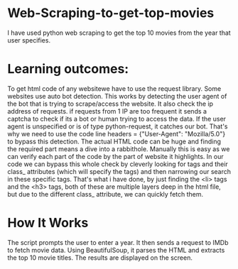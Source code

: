 # Web-Scraping-to-get-top-movies
I have used python web scraping to get the top 10 movies from the year that user specifies. 

# Learning outcomes:
To get html code of any websitewe have to use the request library. 
Some websites use auto bot detection. This works by detecting the user agent of the bot that is trying to scrape/access the website. It also check the ip address of requests. if requests from 1 IP are too frequent it sends a captcha to check if its a bot or human trying to access the data.
If the user agent is unspecified or is of type python-request, it catches our bot. That's why we need to use the code line headers = {"User-Agent": "Mozilla/5.0"} to bypass this detection. 
The actual HTML code can be huge and finding the required part means a dive into a rabbithole. Manually this is easy as we can verify each part of the code by the part of website it highlights. In our code we can bypass this whole check by cleverly looking for tags and their class_ attributes (which will specify the tags) and then narrowing our search in these specific tags. That's what i have done, by just finding the \<li\> tags and the \<h3\> tags, both of these are multiple layers deep in the html file, but due to the different class_ attribute, we can quickly fetch them.

# How It Works
The script prompts the user to enter a year.
It then sends a request to IMDb to fetch movie data.
Using BeautifulSoup, it parses the HTML and extracts the top 10 movie titles.
The results are displayed on the screen.
